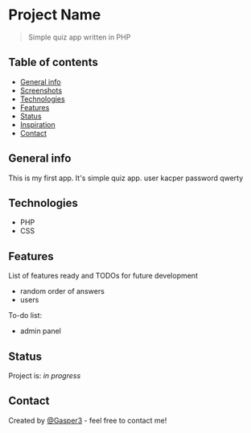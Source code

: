 # Project Name
> Simple quiz app written in PHP

## Table of contents
* [General info](#general-info)
* [Screenshots](#screenshots)
* [Technologies](#technologies)
* [Features](#features)
* [Status](#status)
* [Inspiration](#inspiration)
* [Contact](#contact)

## General info
This is my first app. It's simple quiz app.
user kacper password qwerty

## Technologies
* PHP
* CSS

## Features
List of features ready and TODOs for future development
* random order of answers
* users

To-do list:
* admin panel

## Status
Project is: _in progress_

## Contact
Created by [@Gasper3](https://github.com/Gasper3) - feel free to contact me!
